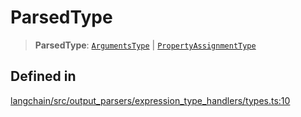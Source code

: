 ParsedType
==========

> **ParsedType**: [`ArgumentsType`](/docs/api/output_parsers_expression/types/ArgumentsType) | [`PropertyAssignmentType`](/docs/api/output_parsers_expression/types/PropertyAssignmentType)

Defined in[​](#defined-in "Direct link to Defined in")
------------------------------------------------------

[langchain/src/output\_parsers/expression\_type\_handlers/types.ts:10](https://github.com/hwchase17/langchainjs/blob/46e1734/langchain/src/output_parsers/expression_type_handlers/types.ts#L10)